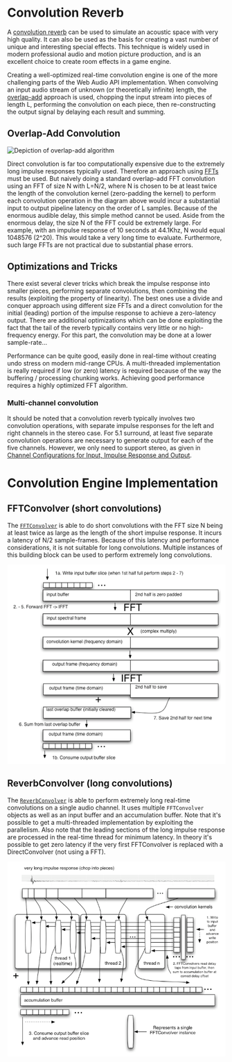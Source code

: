 # Convolution Reverb

A [convolution reverb](http://en.wikipedia.org/wiki/Convolution_reverb) can be
used to simulate an acoustic space with very high quality. It can also be used
as the basis for creating a vast number of unique and interesting special
effects.  This technique is widely used in modern professional audio and motion
picture production, and is an excellent choice to create room effects in a game
engine.

Creating a well-optimized real-time convolution engine is one of the more
challenging parts of the Web Audio API implementation.  When convolving an input
audio stream of unknown (or theoretically infinite) length, the
[overlap-add](http://en.wikipedia.org/wiki/Overlap-add_method) approach is used,
chopping the input stream into pieces of length L, performing the convolution on
each piece, then re-constructing the output signal by delaying each result and
summing.


## Overlap-Add Convolution

![Depiction of overlap-add
algorithm](http://upload.wikimedia.org/wikipedia/commons/7/77/Depiction_of_overlap-add_algorithm.png)

Direct convolution is far too computationally expensive due to the extremely
long impulse responses typically used.  Therefore an approach using
[FFTs](http://en.wikipedia.org/wiki/FFT) must be used.  But naively doing a
standard overlap-add FFT convolution using an FFT of size N with L=N/2, where N
is chosen to be at least twice the length of the convolution kernel
(zero-padding the kernel) to perform each convolution operation in the diagram
above would incur a substantial input to output pipeline latency on the order of
L samples.  Because of the enormous audible delay, this simple method cannot be
used.  Aside from the enormous delay, the size N of the FFT could be extremely
large.  For example, with an impulse response of 10 seconds at 44.1Khz, N would
equal 1048576 (2^20).  This would take a very long time to evaluate.
Furthermore, such large FFTs are not practical due to substantial phase errors.

## Optimizations and Tricks

There exist several clever tricks which break the impulse response into smaller
pieces, performing separate convolutions, then combining the results (exploiting
the property of linearity).  The best ones use a divide and conquer approach
using different size FFTs and a direct convolution for the initial (leading)
portion of the impulse response to achieve a zero-latency output.  There are
additional optimizations which can be done exploiting the fact that the tail of
the reverb typically contains very little or no high-frequency energy.  For this
part, the convolution may be done at a lower sample-rate...

Performance can be quite good, easily done in real-time without creating undo
stress on modern mid-range CPUs.  A multi-threaded implementation is really
required if low (or zero) latency is required because of the way the buffering /
processing chunking works.  Achieving good performance requires a highly
optimized FFT algorithm.

### Multi-channel convolution

It should be noted that a convolution reverb typically involves two convolution
operations, with separate impulse responses for the left and right channels in
the stereo case.  For 5.1 surround, at least five separate convolution
operations are necessary to generate output for each of the five channels.
However, we only need to support stereo, as given in [Channel Configurations for
Input, Impulse Response and
Output](https://webaudio.github.io/web-audio-api/#Convolution-channel-configurations).

# Convolution Engine Implementation

## FFTConvolver (short convolutions)

The
[`FFTConvolver`](https://cs.chromium.org/chromium/src/third_party/blink/renderer/platform/audio/fft_convolver.h)
is able to do short convolutions with the FFT size N being at least twice as
large as the length of the short impulse response.  It incurs a latency of N/2
sample-frames.  Because of this latency and performance considerations, it is
not suitable for long convolutions.  Multiple instances of this building block
can be used to perform extremely long convolutions.

![description of FFT convolver](images/fft-convolver.png)

## ReverbConvolver (long convolutions)

The
[`ReverbConvolver`](https://cs.chromium.org/chromium/src/third_party/blink/renderer/platform/audio/reverb_convolver.h)
is able to perform extremely long real-time convolutions on a single audio
channel.  It uses multiple `FFTConvolver` objects as well as an input buffer and
an accumulation buffer.  Note that it's possible to get a multi-threaded
implementation by exploiting the parallelism.  Also note that the leading
sections of the long impulse response are processed in the real-time thread for
minimum latency.  In theory it's possible to get zero latency if the very first
FFTConvolver is replaced with a DirectConvolver (not using a FFT).

![description of reverb convolver](images/reverb-convolver.png)
